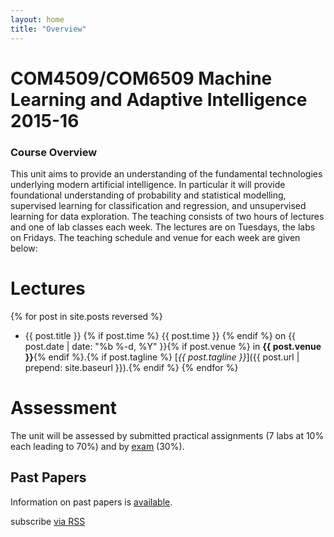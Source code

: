 ```yaml
---
layout: home
title: "Overview"
---
```


COM4509/COM6509 Machine Learning and Adaptive Intelligence 2015-16
==================================================================

### Course Overview

This unit aims to provide an understanding of the fundamental technologies underlying modern artificial intelligence. In particular it will provide foundational understanding of probability and statistical modelling, supervised learning for classification and regression, and unsupervised learning for data exploration. The teaching consists of two hours of lectures and one of lab classes each week. The lectures are on Tuesdays, the labs on Fridays. The teaching schedule and venue for each week are given below:

# Lectures

{% for post in site.posts reversed %}
- {{ post.title }} {% if post.time %} {{ post.time }} {% endif %} on {{ post.date | date: "%b %-d, %Y" }}{% if post.venue %} in **{{ post.venue }}**{% endif %}.{% if post.tagline %} [*{{ post.tagline }}*]({{ post.url | prepend: site.baseurl }}).{% endif %}
{% endfor %}

# Assessment

The unit will be assessed by submitted practical assignments (7 labs at 10% each leading to 70%) and by [exam](./exam.html) (30%). 

Past Papers
-----------

Information on past papers is [available](./coursePastPapers.html).

<p class="rss-subscribe">subscribe <a href="{{ "/assets/rss/feed.xml" | prepend: site.baseurl }}">via RSS</a></p>
